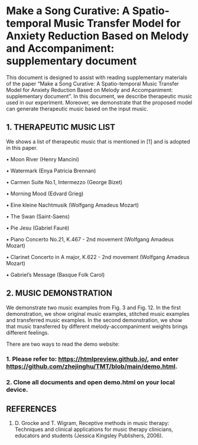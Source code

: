 # Make a Song Curative: A Spatio-temporal Music Transfer Model for Anxiety Reduction Based on Melody and Accompaniment: supplementary document

This document is designed to assist with reading supplementary materials of the paper “Make a Song Curative: A Spatio-temporal Music Transfer Model for Anxiety Reduction Based on Melody and Accompaniment: supplementary document”. In this document, we describe therapeutic music used in our experiment. Moreover, we demonstrate that the proposed model can generate therapeutic music based on the input music.

## 1. THERAPEUTIC MUSIC LIST
We shows a list of therapeutic music that is mentioned in [1] and is adopted in this paper.

• Moon River (Henry Mancini)

• Watermark (Enya Patricia Brennan)

• Carmen Suite No.1, Intermezzo (George Bizet)

• Morning Mood (Edvard Grieg)

• Eine kleine Nachtmusik (Wolfgang Amadeus Mozart)

• The Swan (Saint-Saens)

• Pie Jesu (Gabriel Fauré)

• Piano Concerto No.21, K.467 - 2nd movement (Wolfgang Amadeus Mozart)

• Clarinet Concerto in A major, K.622 - 2nd movement (Wolfgang Amadeus Mozart)

• Gabriel’s Message (Basque Folk Carol)


## 2. MUSIC DEMONSTRATION
We demonstrate two music examples from Fig. 3 and Fig. 12. In the first demonstration, we show original music examples, stitched music examples and transferred music examples. In the second
demonstration, we show that music transferred by different melody-accompaniment weights brings different feelings. 

There are two ways to read the demo website: 
### 1. Please refer to: https://htmlpreview.github.io/, and enter https://github.com/zhejinghu/TMT/blob/main/demo.html.
### 2. Clone all documents and open demo.html on your local device.





## REFERENCES
1. D. Grocke and T. Wigram, Receptive methods in music therapy: Techniques and clinical applications for music therapy clinicians, educators and students (Jessica Kingsley Publishers, 2006).
